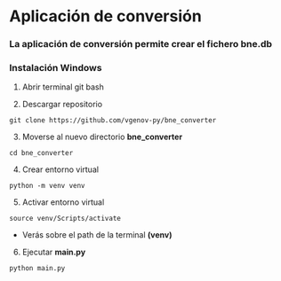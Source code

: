 # Aplicación de conversión

### La aplicación de conversión permite crear el fichero bne.db

### Instalación Windows

1. Abrir terminal git bash

2. Descargar repositorio
```
git clone https://github.com/vgenov-py/bne_converter
```
3. Moverse al nuevo directorio **bne_converter**
```
cd bne_converter
```
4. Crear entorno virtual
```
python -m venv venv
```
5. Activar entorno virtual
```
source venv/Scripts/activate
```
* Verás sobre el path de la terminal **(venv)**
6. Ejecutar **main.py**
```
python main.py
```